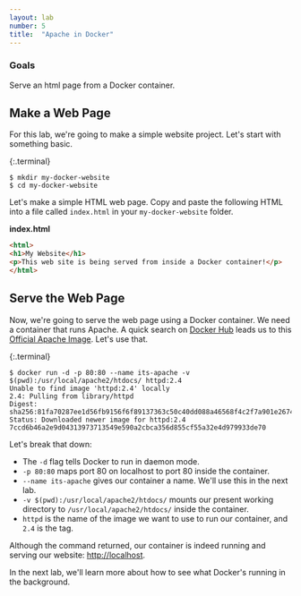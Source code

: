 ```yaml
---
layout: lab
number: 5
title:  "Apache in Docker"
---
```


### Goals
Serve an html page from a Docker container.

## Make a Web Page

For this lab, we're going to make a simple website project. Let's start with
something basic.

{:.terminal}
```
$ mkdir my-docker-website
$ cd my-docker-website
```

Let's make a simple HTML web page. Copy and paste the following HTML into a file
called `index.html` in your `my-docker-website` folder.

**index.html**

```html
<html>
<h1>My Website</h1>
<p>This web site is being served from inside a Docker container!</p>
</html>
```

## Serve the Web Page

Now, we're going to serve the web page using a Docker container. We need a
container that runs Apache. A quick search on [Docker
Hub](https://hub.docker.com/) leads us to this [Official Apache
Image](https://hub.docker.com/_/httpd/). Let's use that.

{:.terminal}
```
$ docker run -d -p 80:80 --name its-apache -v $(pwd):/usr/local/apache2/htdocs/ httpd:2.4
Unable to find image 'httpd:2.4' locally
2.4: Pulling from library/httpd
Digest: sha256:81fa70287ee1d56fb9156f6f89137363c50c40dd088a46568f4c2f7a901e2674
Status: Downloaded newer image for httpd:2.4
7ccd6b46a2e9d04313973713549e590a2cbca356d855cf55a32e4d979933de70
```

Let's break that down:

 - The `-d` flag tells Docker to run in daemon mode.
 - `-p 80:80` maps port 80 on localhost to port 80 inside the container.
 - `--name its-apache` gives our container a name. We'll use this in the next
   lab.
 - `-v $(pwd):/usr/local/apache2/htdocs/` mounts our present working directory
   to `/usr/local/apache2/htdocs/` inside the container.
 - `httpd` is the name of the image we want to use to run our container, and
   `2.4` is the tag.

Although the command returned, our container is indeed running and serving our
website: [http://localhost](http://localhost).

In the next lab, we'll learn more about how to see what Docker's running in the
background.
